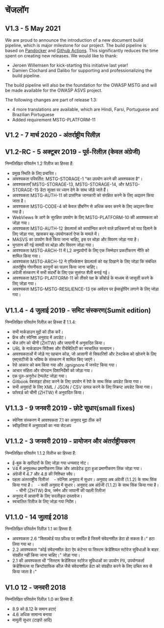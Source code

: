 # चेंजलॉग

## V1.3 - 5 May 2021

We are proud to announce the introduction of a new document build pipeline, which is major milestone for our project. The build pipeline is based on [Pandocker](https://github.com/dalibo/pandocker) and [Github Actions](https://github.com/OWASP/owasp-masvs/tree/master/.github/workflows). This significantly reduces the time spent on creating new releases. We would like to thank:

- Jeroen Willemsen for kick-starting this initiative last year!
- Damien Clochard and Dalibo for supporting and professionalizing the build pipeline.

The build pipeline will also be the foundation for the OWASP MSTG and will be made available for the OWASP ASVS project.

The following changes are part of release 1.3:

- 4 more translations are available, which are Hindi, Farsi, Portuguese and Brazilian Portuguese
- Added requirement MSTG-PLATFORM-11

## V1.2 - 7 मार्च 2020 - अंतर्राष्ट्रीय रिलीज़

## V1.2-RC - 5 अक्टूबर 2019 - पूर्व-रिलीज़ (केवल अंग्रेजी)

निम्नलिखित परिवर्तन 1.2 रिलीज का हिस्सा हैं:

- प्रमुख स्थिति के लिए प्रचारित।
- आवश्यकता परिवर्तित: MSTG-STORAGE-1 "का उपयोग करने की आवश्यकता है"।
- आवश्यकताएँ MSTG-STORAGE-13, MSTG-STORAGE-14, और MSTG-STORAGE-15 डेटा सुरक्षा पर ध्यान देने के साथ जोड़े जाते हैं।
- आवश्यकता MSTG-AUTH-11 को प्रासंगिक जानकारी को संरक्षित करने के लिए अद्यतन किया जाता है।
- आवश्यकता MSTG-CODE-4 को केवल डीबगिंग से अधिक कवर करने के लिए अद्यतन किया गया है।
- WebViews के आगे के सुरक्षित उपयोग के लिए MSTG-PLATFORM-10 की आवश्यकता को जोड़ा गया।
- आवश्यकता MSTG-AUTH-12 डेवलपर्स को कार्यान्वित करने वाले प्राधिकरणों को याद दिलाने के लिए जोड़ा गया, खासकर बहु-उपयोगकर्ता ऐप्स के मामले में।
- MASVS का उपयोग कैसे किया जाना चाहिए, इस पर थोड़ा और विवरण जोड़ा गया है।
- भुगतान की गई सामग्री पर थोड़ा और विवरण जोड़ा गया।
- आवश्यकता MSTG-ARCH-11 में L2 अनुप्रयोगों के लिए एक जिम्मेदार प्रकटीकरण नीति को शामिल किया गया।
- आवश्यकता MSTG-ARCH-12 ने एप्लिकेशन डेवलपर्स को यह दिखाने के लिए जोड़ा कि संबंधित अंतर्राष्ट्रीय गोपनीयता कानूनों का पालन किया जाना चाहिए।
- अंग्रेजी संस्करण में सभी संदर्भों के लिए एक सुसंगत शैली बनाई गई।
- आवश्यकता MSTG-PLATFORM-11 को तीसरे पक्ष के कीबोर्ड के माध्यम से जासूसी करने के लिए जोड़ा गया।
- आवश्यकता MSTG-MSTG-RESILIENCE-13 एक आवेदन पर ईव्सड्रोपिंग लगाने के लिए जोड़ा गया।

## V1.1.4 - 4 जुलाई 2019 - समिट संस्करण(Sumit edition)

निम्नलिखित परिवर्तन रिलीज़ का हिस्सा हैं 1.1.4:

- सभी मार्कडाउन मुद्दों को ठीक करें।
- फ्रेंच और स्पेनिश अनुवाद में अपडेट।
- चेंज लॉग को चीनी (ZHTW) और जापानी में अनुवादित किया।
- URL के मार्कडाउन सिंटैक्स और रीचेबिलिटी का स्वचालित सत्यापन।
- आवश्यकताओं में जोड़े गए पहचान कोड, जो आसानी से सिफारिशों और टेस्टकेस को खोजने के लिए एमएसटीजी के भविष्य के संस्करण में शामिल किए जाएंगे।
- रेपो आकार को कम किया गया और .ignignore में जनरेट किया गया।
- आचार संहिता और योगदान दिशानिर्देशों को जोड़ा गया।
- एक पुल-अनुरोध टेम्पलेट जोड़ा गया।
- Gitbook वेबसाइट होस्ट करने के लिए उपयोग में रेपो के साथ सिंक अपडेट किया गया।
- सभी अनुवादों के लिए XML / JSON / CSV उत्पन्न करने के लिए स्क्रिप्ट अपडेट किया गया।
- फॉरवर्ड को चीनी (ZHTW) में अनुवादित किया।

## V1.1.3 - 9 जनवरी 2019 - छोटे सुधार(small fixes)

- स्पेनिश संस्करण में आवश्यकता 7.1 का अनुवाद मुद्दा ठीक करें
- स्वीकृतियां में अनुवादकों का नया सेटअप

## V1.1.2 - 3 जनवरी 2019 - प्रायोजन और अंतर्राष्ट्रीयकरण

निम्नलिखित परिवर्तन 1.1.2 रिलीज का हिस्सा हैं:

- ई-बुक के खरीदारों के लिए जोड़ा गया धन्यवाद नोट।
- V4 में अनुपलब्ध प्रमाणीकरण लिंक और अपडेटेड टूटा हुआ प्रमाणीकरण लिंक जोड़ा गया।
- अंग्रेजी में 4.7 और 4.8 की निश्चित स्वैप।
- पहला अंतरराष्ट्रीय रिलीज!
   - स्पेनिश अनुवाद में सुधार। अनुवाद अब अंग्रेजी (1.1.2) के साथ सिंक किया गया है।
   - रूसी अनुवाद में सुधार। अनुवाद अब अंग्रेजी (1.1.2) के साथ सिंक किया गया है।
   - चीनी (ZHTW) फ्रेंच, जर्मन और जापानी की पहली रिलीज!
- अनुवाद में आसानी के लिए सरलीकृत दस्तावेज।
- स्वचालित रिलीज के लिए जोड़ा गया निर्देश।

## V1.1.0 - 14 जुलाई 2018

निम्नलिखित परिवर्तन रिलीज़ 1.1 का हिस्सा हैं:

- आवश्यकता 2.6 "क्लिपबोर्ड पाठ फ़ील्ड पर समर्पित है जिसमें संवेदनशील डेटा हो सकता है।" हटा लिया गया था।
- 2.2 आवश्यकता "कोई संवेदनशील डेटा ऐप कंटेनर या सिस्टम क्रेडेंशियल स्टोरेज सुविधाओं के बाहर संग्रहीत नहीं किया जाना चाहिए।" जोड़ा गया।
- 2.1 की आवश्यकता थी "सिस्टम क्रेडेंशियल स्टोरेज सुविधाओं का उपयोग PII, उपयोगकर्ता क्रेडेंशियल्स या क्रिप्टोग्राफिक कीज़ जैसे संवेदनशील डेटा को संग्रहीत करने के लिए उचित रूप से किया जाता है।"

## V1.0 12 - जनवरी 2018

निम्नलिखित परिवर्तन रिलीज़ 1.0 का हिस्सा हैं:

- 8.9 को 8.12 के समान हटाएं
- 4.6 अधिक सामान्य बनाया
- मामूली सुधार (टाइपो आदि)
